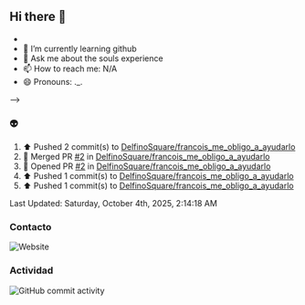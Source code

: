 ## Hi there 👋






- 
- 🌱 I’m currently learning github
- 💬 Ask me about the souls experience
- 📫 How to reach me: N/A
- 😄 Pronouns: ._.

-->
### :alien:
<!--RECENT_ACTIVITY:start-->
1. ⬆️ Pushed 2 commit(s) to [DelfinoSquare/francois_me_obligo_a_ayudarlo](https://github.com/DelfinoSquare/francois_me_obligo_a_ayudarlo)<br>
2. 🎉 Merged PR [#2](https://github.com/DelfinoSquare/francois_me_obligo_a_ayudarlo/pull/2) in [DelfinoSquare/francois_me_obligo_a_ayudarlo](https://github.com/DelfinoSquare/francois_me_obligo_a_ayudarlo)<br>
3. 💪 Opened PR [#2](https://github.com/DelfinoSquare/francois_me_obligo_a_ayudarlo/pull/2) in [DelfinoSquare/francois_me_obligo_a_ayudarlo](https://github.com/DelfinoSquare/francois_me_obligo_a_ayudarlo)<br>
4. ⬆️ Pushed 1 commit(s) to [DelfinoSquare/francois_me_obligo_a_ayudarlo](https://github.com/DelfinoSquare/francois_me_obligo_a_ayudarlo)<br>
5. ⬆️ Pushed 1 commit(s) to [DelfinoSquare/francois_me_obligo_a_ayudarlo](https://github.com/DelfinoSquare/francois_me_obligo_a_ayudarlo)<br>
<!--RECENT_ACTIVITY:end-->
<!--RECENT_ACTIVITY:last_update-->
Last Updated: Saturday, October 4th, 2025, 2:14:18 AM
<!--RECENT_ACTIVITY:last_update_end-->
### Contacto

![Website](https://img.shields.io/website?url=https%3A%2F%2Fgithub.com%2FDelfinoSquare)


### Actividad

![GitHub commit activity](https://img.shields.io/github/commit-activity/m/DelfinoSquare/DelfinoSquare)

